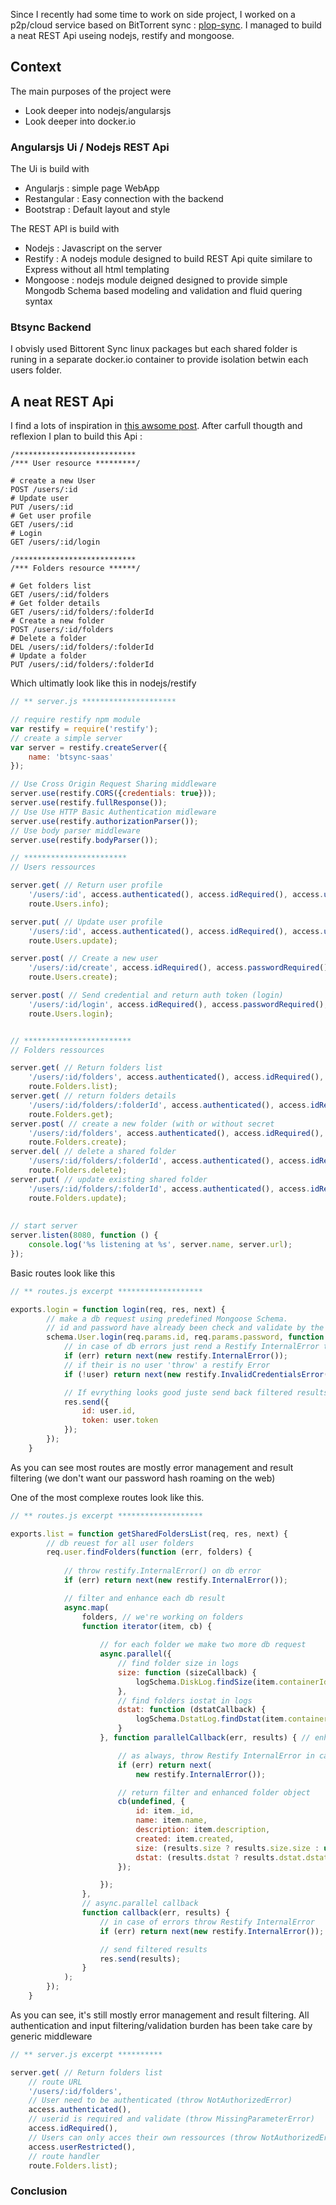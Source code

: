 
Since I recently had some time to work on side project, I worked on a p2p/cloud service based on BitTorrent sync : [plop-sync](http://plop.io).  I managed to build a neat REST Api useing nodejs, restify and mongoose.

Context
-----------------
The main purposes of the project were

 - Look deeper into nodejs/angularsjs
 - Look deeper into docker.io

### Angularsjs Ui / Nodejs REST Api
The Ui is build with 

 - Angularjs : simple page WebApp
 - Restangular : Easy connection with the backend
 - Bootstrap : Default layout and style

The REST API is build with

 - Nodejs : Javascript on the server
 - Restify : A nodejs module designed to build REST Api quite similare to Express without all html templating
 - Mongoose : nodejs module deigned designed to provide simple Mongodb Schema based modeling and validation and fluid quering syntax

### Btsync Backend
I obvisly used Bittorent Sync linux packages but each shared folder is runing in a separate docker.io container to provide isolation betwin each users folder. 

 
A neat REST Api
---------------
I find a lots of inspiration in [this awsome post](http://www.vinaysahni.com/best-practices-for-a-pragmatic-restful-api). After carfull thougth and reflexion I plan to build this Api :

```http
/***************************
/*** User resource *********/

# create a new User
POST /users/:id
# Update user
PUT /users/:id
# Get user profile
GET /users/:id
# Login
GET /users/:id/login

/***************************
/*** Folders resource ******/

# Get folders list
GET /users/:id/folders
# Get folder details
GET /users/:id/folders/:folderId
# Create a new folder
POST /users/:id/folders
# Delete a folder
DEL /users/:id/folders/:folderId
# Update a folder
PUT /users/:id/folders/:folderId
```

Which ultimatly look like this in nodejs/restify

```javascript
// ** server.js *********************

// require restify npm module
var restify = require('restify');
// create a simple server
var server = restify.createServer({ 
    name: 'btsync-saas'
});

// Use Cross Origin Request Sharing middleware
server.use(restify.CORS({credentials: true}));
server.use(restify.fullResponse());
// Use Use HTTP Basic Authentication midleware
server.use(restify.authorizationParser());
// Use body parser middleware
server.use(restify.bodyParser());

// ***********************
// Users ressources

server.get( // Return user profile
    '/users/:id', access.authenticated(), access.idRequired(), access.userRestricted(),
    route.Users.info);

server.put( // Update user profile
    '/users/:id', access.authenticated(), access.idRequired(), access.userRestricted(), access.checkEmail(),
    route.Users.update);

server.post( // Create a new user
    '/users/:id/create', access.idRequired(), access.passwordRequired(),
    route.Users.create);

server.post( // Send credential and return auth token (login)
    '/users/:id/login', access.idRequired(), access.passwordRequired(),
    route.Users.login);


// ************************
// Folders ressources

server.get( // Return folders list
    '/users/:id/folders', access.authenticated(), access.idRequired(), access.userRestricted(),
    route.Folders.list);
server.get( // return folders details
    '/users/:id/folders/:folderId', access.authenticated(), access.idRequired(), access.folderIdRequired(), access.userRestricted(),
    route.Folders.get);
server.post( // create a new folder (with or without secret
    '/users/:id/folders', access.authenticated(), access.idRequired(), access.userRestricted(),
    route.Folders.create);
server.del( // delete a shared folder
    '/users/:id/folders/:folderId', access.authenticated(), access.idRequired(), access.folderIdRequired(), access.userRestricted(),
    route.Folders.delete);
server.put( // update existing shared folder
    '/users/:id/folders/:folderId', access.authenticated(), access.idRequired(), access.folderIdRequired(), access.userRestricted(),
    route.Folders.update);
    
    
// start server
server.listen(8080, function () {
    console.log('%s listening at %s', server.name, server.url);
});
```

Basic routes look like this
```javascript
// ** routes.js excerpt *******************

exports.login = function login(req, res, next) {
        // make a db request using predefined Mongoose Schema.
        // id and password have already been check and validate by the access middleware
        schema.User.login(req.params.id, req.params.password, function (err, user) {
            // in case of db errors just rend a Restify InternalError to the restify router
            if (err) return next(new restify.InternalError());
            // if their is no user 'throw' a restify Error 
            if (!user) return next(new restify.InvalidCredentialsError());

            // If evrything looks good juste send back filtered results
            res.send({
                id: user.id,
                token: user.token
            });
        });
    }
```

As you can see most routes are mostly error management and result filtering (we don't want our password hash roaming on the web)

One of the most complexe routes look like this.
```javascript
// ** routes.js excerpt *******************

exports.list = function getSharedFoldersList(req, res, next) {
        // db reuest for all user folders
        req.user.findFolders(function (err, folders) {
            
            // throw restify.InternalError() on db error
            if (err) return next(new restify.InternalError());

            // filter and enhance each db result
            async.map(
                folders, // we're working on folders
                function iterator(item, cb) {
                    
                    // for each folder we make two more db request 
                    async.parallel({
                        // find folder size in logs
                        size: function (sizeCallback) {
                            logSchema.DiskLog.findSize(item.containerId.trim(), false, sizeCallback);
                        },
                        // find folders iostat in logs
                        dstat: function (dstatCallback) {
                            logSchema.DstatLog.findDstat(item.containerId.trim(), dstatCallback);
                        }
                    }, function parallelCallback(err, results) { // enhance and filter single folder result

                        // as always, throw Restify InternalError in case of db errors
                        if (err) return next(
                            new restify.InternalError());

                        // return filter and enhanced folder object
                        cb(undefined, {
                            id: item._id,
                            name: item.name,
                            description: item.description,
                            created: item.created,
                            size: (results.size ? results.size.size : undefined),
                            dstat: (results.dstat ? results.dstat.dstat : undefined)
                        });

                    });
                },
                // async.parallel callback
                function callback(err, results) {
                    // in case of errors throw Restify InternalError
                    if (err) return next(new restify.InternalError());

                    // send filtered results
                    res.send(results);
                }
            );
        });
    }
```
As you can see, it's still mostly error management and result filtering.
All authentication and input filtering/validation burden has been take care by generic middleware
```javascript
// ** server.js excerpt **********

server.get( // Return folders list
    // route URL
    '/users/:id/folders',       
    // User need to be authenticated (throw NotAuthorizedError)
    access.authenticated(),     
    // userid is required and validate (throw MissingParameterError)
    access.idRequired(),      
    // Users can only acces their own ressources (throw NotAuthorizedError)
    access.userRestricted(),  
    // route handler
    route.Folders.list);
```

### Conclusion
